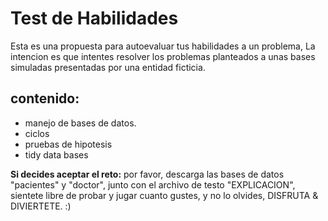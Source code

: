 # Test de Habilidades
Esta es una propuesta para autoevaluar tus habilidades a un problema, La intencion es que intentes resolver los problemas planteados a unas bases simuladas presentadas por una entidad ficticia.

## **contenido**:
- manejo de bases de datos.
- ciclos
- pruebas de hipotesis
- tidy data bases

**Si decides aceptar el reto:**
por favor, descarga las bases de datos "pacientes" y "doctor", junto con el archivo de testo "EXPLICACION", sientete libre de probar y jugar cuanto gustes, y no lo olvides, DISFRUTA & DIVIERTETE. :)
